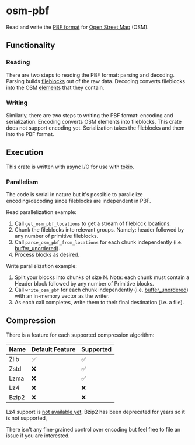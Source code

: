 # osm-pbf

Read and write the [PBF format](https://wiki.openstreetmap.org/wiki/PBF_Format) for [Open Street Map](https://www.openstreetmap.org/#map=13/47.4475/-122.3084) (OSM).

## Functionality

### Reading

There are two steps to reading the PBF format: parsing and decoding.
Parsing builds [fileblocks](https://wiki.openstreetmap.org/wiki/PBF_Format#Encoding_OSM_entities_into_fileblocks) out of the raw data.
Decoding converts fileblocks into the OSM [elements](https://wiki.openstreetmap.org/wiki/Elements) that they contain.

### Writing

Similarly, there are two steps to writing the PBF format: encoding and serialization.
Encoding converts OSM elements into fileblocks. This crate does not support encoding yet.
Serialization takes the fileblocks and  them into the PBF format.

## Execution

This crate is written with async I/O for use with [tokio](https://tokio.rs/).

### Parallelism

The code is serial in nature but it's possible to parallelize encoding/decoding since fileblocks are independent in PBF.

Read parallelization example:

1. Call `get_osm_pbf_locations` to get a stream of fileblock locations.
1. Chunk the fileblocks into relevant groups. Namely: header followed by any number of primitive fileblocks.
1. Call `parse_osm_pbf_from_locations` for each chunk independently (i.e. [buffer_unordered](https://docs.rs/futures/latest/futures/stream/trait.StreamExt.html#method.buffer_unordered)).
1. Process blocks as desired.

Write parallelization example:

1. Split your blocks into chunks of size N. Note: each chunk must contain a Header block followed by any number of Primitive blocks.
1. Call `write_osm_pbf` for each chunk independently (i.e. [buffer_unordered](https://docs.rs/futures/latest/futures/stream/trait.StreamExt.html#method.buffer_unordered)) with an in-memory vector as the writer.
1. As each call completes, write them to their final destination (i.e. a file).

## Compression

There is a feature for each supported compression algorithm:

Name|Default Feature|Supported
---|---|---
Zlib|✅|✅
Zstd|❌|✅
Lzma|❌|✅
Lz4|❌|❌
Bzip2|❌|❌

Lz4 support is [not available yet](https://github.com/Nemo157/async-compression/issues/12).
Bzip2 has been deprecated for years so it is not supported,

There isn't any fine-grained control over encoding but feel free to file an issue if you are interested.

